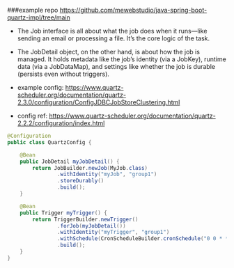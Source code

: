 ###example repo
https://github.com/mewebstudio/java-spring-boot-quartz-impl/tree/main

- The Job interface is all about what the job does when it runs—like sending an email or processing a file. It’s the core logic of the task.
- The JobDetail object, on the other hand, is about how the job is managed. It holds metadata like the job’s identity (via a JobKey), runtime data (via a JobDataMap), and settings like whether the job is durable (persists even without triggers).

- example config: https://www.quartz-scheduler.org/documentation/quartz-2.3.0/configuration/ConfigJDBCJobStoreClustering.html

- config ref: https://www.quartz-scheduler.org/documentation/quartz-2.2.2/configuration/index.html

```java
@Configuration
public class QuartzConfig {

    @Bean
    public JobDetail myJobDetail() {
        return JobBuilder.newJob(MyJob.class)
                .withIdentity("myJob", "group1")
                .storeDurably()
                .build();
    }

    @Bean
    public Trigger myTrigger() {
        return TriggerBuilder.newTrigger()
                .forJob(myJobDetail())
                .withIdentity("myTrigger", "group1")
                .withSchedule(CronScheduleBuilder.cronSchedule("0 0 * * * ?"))
                .build();
    }
}
```